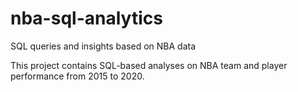 # nba-sql-analytics
SQL queries and insights based on NBA data

This project contains SQL-based analyses on NBA team and player performance from 2015 to 2020. 
